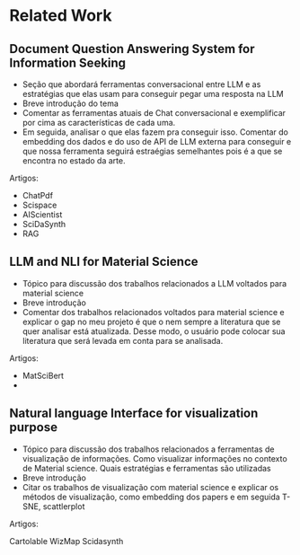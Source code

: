 # Related Work

## Document Question Answering System for Information Seeking

- Seção que abordará ferramentas conversacional entre LLM e as estratégias que elas usam para conseguir pegar uma resposta na LLM
- Breve introdução do tema
- Comentar as ferramentas atuais de Chat conversacional e exemplificar por cima as características de cada uma.
- Em seguida, analisar o que elas fazem pra conseguir isso. Comentar do embedding dos dados e do uso de API de LLM externa para conseguir e que nossa ferramenta seguirá estraégias semelhantes pois é a que se encontra no estado da arte.

Artigos:

- ChatPdf
- Scispace
- AIScientist
- SciDaSynth
- RAG

## LLM and NLI for Material Science

- Tópico para discussão dos trabalhos relacionados a LLM voltados para material science
- Breve introdução
- Comentar dos trabalhos relacionados voltados para material science e explicar o gap no meu projeto é que o nem sempre a literatura que se quer analisar está atualizada. Desse modo, o usuário pode colocar sua literatura que será levada em conta para se analisada.

Artigos:

- MatSciBert
- 


## Natural language Interface for visualization purpose

- Tópico para discussão dos trabalhos relacionados a ferramentas de visualização de informações. Como visualizar informações no contexto de Material science. Quais estratégias e ferramentas são utilizadas
- Breve introdução
- Citar os trabalhos de visualização com material science e explicar os métodos de visualização, como embedding dos papers e em seguida T-SNE, scattlerplot

Artigos:

Cartolable
WizMap
Scidasynth

